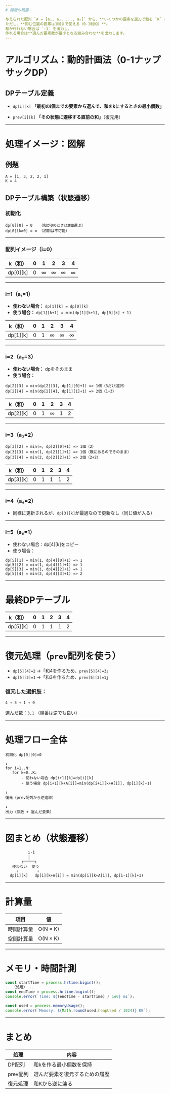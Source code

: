 ```yaml
---
# 問題の概要：

与えられた配列 `A = [a₁, a₂, ..., aₙ]` から、**いくつかの要素を選んで和を `K` にする**。
ただし、**同じ位置の要素は1回まで使える（0-1制約）**。
和が作れない場合は `-1` を出力し、
作れる場合は**選んだ要素数が最小となる組み合わせ**を出力します。
---
```


# アルゴリズム：**動的計画法（0-1ナップサックDP）**

## DPテーブル定義

- `dp[i][k]`
  **「最初のi個までの要素から選んで、和をkにするときの最小個数」**

- `prev[i][k]`
  **「その状態に遷移する直前の和」**（復元用）

---

# 処理イメージ：図解

## 例題

```
A = [1, 3, 2, 2, 1]
K = 4
```

## DPテーブル構築（状態遷移）

### 初期化

```
dp[0][0] = 0   （和が0のときは0個選ぶ）
dp[0][k≠0] = ∞ （初期は不可能）
```

---

### 配列イメージ（i=0）

| k（和）    | 0   | 1   | 2   | 3   | 4   |
| ---------- | --- | --- | --- | --- | --- |
| dp\[0]\[k] | 0   | ∞   | ∞   | ∞   | ∞   |

---

### i=1（a₁=1）

- **使わない場合：** `dp[1][k] = dp[0][k]`
- **使う場合：** `dp[1][k+1] = min(dp[1][k+1], dp[0][k] + 1)`

| k（和）    | 0   | 1   | 2   | 3   | 4   |
| ---------- | --- | --- | --- | --- | --- |
| dp\[1]\[k] | 0   | 1   | ∞   | ∞   | ∞   |

---

### i=2（a₂=3）

- **使わない場合：** dpをそのまま
- **使う場合：**

```
dp[2][3] = min(dp[2][3], dp[1][0]+1) => 1個（3だけ選択）
dp[2][4] = min(dp[2][4], dp[1][1]+1) => 2個（1+3）
```

| k（和）    | 0   | 1   | 2   | 3   | 4   |
| ---------- | --- | --- | --- | --- | --- |
| dp\[2]\[k] | 0   | 1   | ∞   | 1   | 2   |

---

### i=3（a₃=2）

```
dp[3][2] = min(∞, dp[2][0]+1) => 1個（2）
dp[3][3] = min(1, dp[2][1]+1) => 1個（既にあるのでそのまま）
dp[3][4] = min(2, dp[2][2]+1) => 2個（2+2）
```

| k（和）    | 0   | 1   | 2   | 3   | 4   |
| ---------- | --- | --- | --- | --- | --- |
| dp\[3]\[k] | 0   | 1   | 1   | 1   | 2   |

---

### i=4（a₄=2）

- 同様に更新されるが、`dp[3][k]`が最適なので更新なし（同じ値が入る）

---

### i=5（a₅=1）

- 使わない場合：dp\[4]\[k]をコピー
- 使う場合：

```
dp[5][1] = min(1, dp[4][0]+1) => 1
dp[5][2] = min(1, dp[4][1]+1) => 1
dp[5][3] = min(1, dp[4][2]+1) => 1
dp[5][4] = min(2, dp[4][3]+1) => 2
```

---

# 最終DPテーブル

| k（和）    | 0   | 1   | 2   | 3   | 4   |
| ---------- | --- | --- | --- | --- | --- |
| dp\[5]\[k] | 0   | 1   | 1   | 1   | 2   |

---

# 復元処理（`prev`配列を使う）

- `dp[5][4]=2` →「和4を作るため、`prev[5][4]=3`」
- `dp[5][3]=1` →「和3を作るため、`prev[5][3]=1`」

### 復元した選択肢：

```
4 → 3 → 1 → 0
```

選んだ数：`3,1`
（順番は逆でも良い）

---

# 処理フロー全体

```plaintext
初期化 dp[0][0]=0

↓
for i=1..N:
   for k=0..K:
       - 使わない場合 dp[i+1][k]=dp[i][k]
       - 使う場合 dp[i+1][k+A[i]]=min(dp[i+1][k+A[i]], dp[i][k]+1)

↓
復元（prev配列から逆追跡）

↓
出力（個数 + 選んだ要素）
```

---

# 図まとめ（状態遷移）

```
          i-1
          |
       ┌──┴──┐
   使わない  使う
     ↓        ↓
  dp[i][k]   dp[i][k+A[i]] = min(dp[i][k+A[i]], dp[i-1][k]+1)
```

---

# 計算量

| 項目       | 値       |
| ---------- | -------- |
| 時間計算量 | O(N × K) |
| 空間計算量 | O(N × K) |

---

# メモリ・時間計測

```javascript
const startTime = process.hrtime.bigint();
...（処理）...
const endTime = process.hrtime.bigint();
console.error(`Time: ${(endTime - startTime) / 1e6} ms`);

const used = process.memoryUsage();
console.error(`Memory: ${Math.round(used.heapUsed / 1024)} KB`);
```

---

# まとめ

| 処理     | 内容                           |
| -------- | ------------------------------ |
| DP配列   | 和kを作る最小個数を保持        |
| prev配列 | 選んだ要素を復元するための履歴 |
| 復元処理 | 和Kから逆に辿る                |
